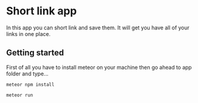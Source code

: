 # Short link app

In this app you can short link and save them. It will get you have all of your links in one place.

## Getting started

First of all you have to install meteor on your machine then go ahead to app folder and type...
```
meteor npm install
```
```
meteor run
```
